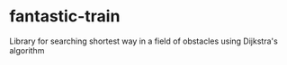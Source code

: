 # fantastic-train
Library for searching shortest way in a field of obstacles using Dijkstra's algorithm
